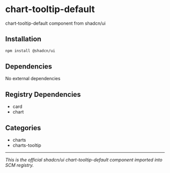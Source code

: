 # chart-tooltip-default

chart-tooltip-default component from shadcn/ui

## Installation

```bash
npm install @shadcn/ui
```

## Dependencies

No external dependencies

## Registry Dependencies

- card
- chart

## Categories

- charts
- charts-tooltip

---

*This is the official shadcn/ui chart-tooltip-default component imported into SCM registry.*
